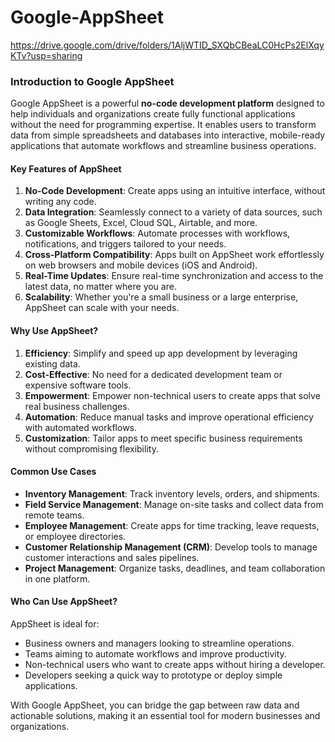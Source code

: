 # Google-AppSheet
https://drive.google.com/drive/folders/1AljWTID_SXQbCBeaLC0HcPs2ElXqyKTv?usp=sharing

### **Introduction to Google AppSheet**

Google AppSheet is a powerful **no-code development platform** designed to help individuals and organizations create fully functional applications without the need for programming expertise. It enables users to transform data from simple spreadsheets and databases into interactive, mobile-ready applications that automate workflows and streamline business operations.

#### **Key Features of AppSheet**
1. **No-Code Development**: Create apps using an intuitive interface, without writing any code.
2. **Data Integration**: Seamlessly connect to a variety of data sources, such as Google Sheets, Excel, Cloud SQL, Airtable, and more.
3. **Customizable Workflows**: Automate processes with workflows, notifications, and triggers tailored to your needs.
4. **Cross-Platform Compatibility**: Apps built on AppSheet work effortlessly on web browsers and mobile devices (iOS and Android).
5. **Real-Time Updates**: Ensure real-time synchronization and access to the latest data, no matter where you are.
6. **Scalability**: Whether you're a small business or a large enterprise, AppSheet can scale with your needs.

#### **Why Use AppSheet?**
1. **Efficiency**: Simplify and speed up app development by leveraging existing data.
2. **Cost-Effective**: No need for a dedicated development team or expensive software tools.
3. **Empowerment**: Empower non-technical users to create apps that solve real business challenges.
4. **Automation**: Reduce manual tasks and improve operational efficiency with automated workflows.
5. **Customization**: Tailor apps to meet specific business requirements without compromising flexibility.

#### **Common Use Cases**
- **Inventory Management**: Track inventory levels, orders, and shipments.
- **Field Service Management**: Manage on-site tasks and collect data from remote teams.
- **Employee Management**: Create apps for time tracking, leave requests, or employee directories.
- **Customer Relationship Management (CRM)**: Develop tools to manage customer interactions and sales pipelines.
- **Project Management**: Organize tasks, deadlines, and team collaboration in one platform.

#### **Who Can Use AppSheet?**
AppSheet is ideal for:
- Business owners and managers looking to streamline operations.
- Teams aiming to automate workflows and improve productivity.
- Non-technical users who want to create apps without hiring a developer.
- Developers seeking a quick way to prototype or deploy simple applications.

With Google AppSheet, you can bridge the gap between raw data and actionable solutions, making it an essential tool for modern businesses and organizations.
